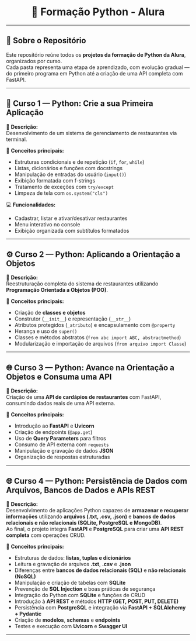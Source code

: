 <h1 align="center">
  🐍 Formação Python - Alura
</h1>

---

## 🎯 Sobre o Repositório

Este repositório reúne todos os **projetos da formação de Python da Alura**, organizados por curso.  
Cada pasta representa uma etapa de aprendizado, com evolução gradual — do primeiro programa em Python até a criação de uma API completa com FastAPI.

---

## 🧩 Curso 1 — Python: Crie a sua Primeira Aplicação

📌 **Descrição:**  
Desenvolvimento de um sistema de gerenciamento de restaurantes via terminal.

🧠 **Conceitos principais:**
- Estruturas condicionais e de repetição (`if`, `for`, `while`)
- Listas, dicionários e funções com docstrings
- Manipulação de entradas do usuário (`input()`)
- Exibição formatada com f-strings
- Tratamento de exceções com `try/except`
- Limpeza de tela com `os.system("cls")`

💻 **Funcionalidades:**
- Cadastrar, listar e ativar/desativar restaurantes  
- Menu interativo no console  
- Exibição organizada com subtítulos formatados  

---

## ⚙️ Curso 2 — Python: Aplicando a Orientação a Objetos

📌 **Descrição:**  
Reestruturação completa do sistema de restaurantes utilizando **Programação Orientada a Objetos (POO)**.

🧠 **Conceitos principais:**
- Criação de **classes e objetos**
- Construtor (`__init__`) e representação (`__str__`)
- Atributos protegidos (`_atributo`) e encapsulamento com `@property`
- Herança e uso de `super()`
- Classes e métodos abstratos (`from abc import ABC, abstractmethod`)
- Modularização e importação de arquivos (`from arquivo import Classe`)

---

## 🌐 Curso 3 — Python: Avance na Orientação a Objetos e Consuma uma API

📌 **Descrição:**  
Criação de uma **API de cardápios de restaurantes** com FastAPI, consumindo dados reais de uma API externa.

🧠 **Conceitos principais:**
- Introdução ao **FastAPI** e **Uvicorn**
- Criação de endpoints (`@app.get`)
- Uso de **Query Parameters** para filtros
- Consumo de API externa com `requests`
- Manipulação e gravação de dados **JSON**
- Organização de respostas estruturadas

---

## 🌐 **Curso 4 — Python: Persistência de Dados com Arquivos, Bancos de Dados e APIs REST**

📌 **Descrição:**  
Desenvolvimento de aplicações Python capazes de **armazenar e recuperar informações** utilizando **arquivos (.txt, .csv, .json)** e **bancos de dados relacionais e não relacionais (SQLite, PostgreSQL e MongoDB)**.  
Ao final, o projeto integra **FastAPI** e **PostgreSQL** para criar uma **API REST completa** com operações CRUD.

🧠 **Conceitos principais:**
- Estruturas de dados: **listas, tuplas e dicionários**  
- Leitura e gravação de arquivos **.txt**, **.csv** e **.json**  
- Diferenças entre **bancos de dados relacionais (SQL)** e **não relacionais (NoSQL)**  
- Manipulação e criação de tabelas com **SQLite**  
- Prevenção de **SQL Injection** e boas práticas de segurança  
- Integração do Python com **SQLite** e funções de CRUD  
- Introdução à **API REST** e métodos **HTTP (GET, POST, PUT, DELETE)**  
- Persistência com **PostgreSQL** e integração via **FastAPI + SQLAlchemy + Pydantic**  
- Criação de **modelos**, **schemas** e **endpoints**  
- Testes e execução com **Uvicorn** e **Swagger UI**

---

